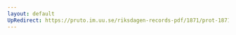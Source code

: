 ```yaml
---
layout: default
UpRedirect: https://pruto.im.uu.se/riksdagen-records-pdf/1871/prot-1871--fk--512/prot-1871--fk--512_045.pdf
---
```

